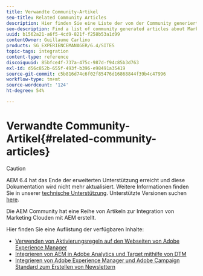 ```yaml
---
title: Verwandte Community-Artikel
seo-title: Related Community Articles
description: Hier finden Sie eine Liste der von der Community generierten Artikel über Marketing Cloud-Integrationen mit AEM.
seo-description: Find a list of community generated articles about Marketing Cloud integrations with AEM.
uuid: b1562a21-a6f5-4cd9-821f-f258b53a1d99
contentOwner: Guillaume Carlino
products: SG_EXPERIENCEMANAGER/6.4/SITES
topic-tags: integration
content-type: reference
discoiquuid: 85bfce4f-737a-475c-987d-f94c85b3d763
exl-id: d56c852b-655f-493f-b396-e98491a35419
source-git-commit: c5b816d74c6f02f85476d16868844f39b4c47996
workflow-type: tm+mt
source-wordcount: '124'
ht-degree: 54%

---
```


# Verwandte Community-Artikel{#related-community-articles}

>[!CAUTION]
>
>AEM 6.4 hat das Ende der erweiterten Unterstützung erreicht und diese Dokumentation wird nicht mehr aktualisiert. Weitere Informationen finden Sie in unserer [technische Unterstützung](https://helpx.adobe.com/de/support/programs/eol-matrix.html). Unterstützte Versionen suchen [here](https://experienceleague.adobe.com/docs/?lang=de).

Die AEM Community hat eine Reihe von Artikeln zur Integration von Marketing Clouden mit AEM erstellt.

Hier finden Sie eine Auflistung der verfügbaren Inhalte:

* [Verwenden von Aktivierungsregeln auf den Webseiten von Adobe Experience Manager](https://helpx.adobe.com/de/experience-manager/using/dtm.html)
* [Integrieren von AEM in Adobe Analytics und Target mithilfe von DTM](https://helpx.adobe.com/de/experience-manager/using/integrate-digital-marketing-solutions.html)
* [Integrieren von Adobe Experience Manager und Adobe Campaign Standard zum Erstellen von Newslettern](https://helpx.adobe.com/de/experience-manager/using/aem_campaign.html)
